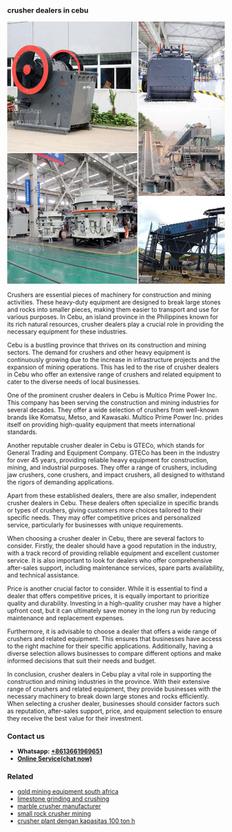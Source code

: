 <h3>crusher dealers in cebu</h3><img src='1708332702.jpg' alt=''><p>Crushers are essential pieces of machinery for construction and mining activities. These heavy-duty equipment are designed to break large stones and rocks into smaller pieces, making them easier to transport and use for various purposes. In Cebu, an island province in the Philippines known for its rich natural resources, crusher dealers play a crucial role in providing the necessary equipment for these industries.</p><p>Cebu is a bustling province that thrives on its construction and mining sectors. The demand for crushers and other heavy equipment is continuously growing due to the increase in infrastructure projects and the expansion of mining operations. This has led to the rise of crusher dealers in Cebu who offer an extensive range of crushers and related equipment to cater to the diverse needs of local businesses.</p><p>One of the prominent crusher dealers in Cebu is Multico Prime Power Inc. This company has been serving the construction and mining industries for several decades. They offer a wide selection of crushers from well-known brands like Komatsu, Metso, and Kawasaki. Multico Prime Power Inc. prides itself on providing high-quality equipment that meets international standards.</p><p>Another reputable crusher dealer in Cebu is GTECo, which stands for General Trading and Equipment Company. GTECo has been in the industry for over 45 years, providing reliable heavy equipment for construction, mining, and industrial purposes. They offer a range of crushers, including jaw crushers, cone crushers, and impact crushers, all designed to withstand the rigors of demanding applications.</p><p>Apart from these established dealers, there are also smaller, independent crusher dealers in Cebu. These dealers often specialize in specific brands or types of crushers, giving customers more choices tailored to their specific needs. They may offer competitive prices and personalized service, particularly for businesses with unique requirements.</p><p>When choosing a crusher dealer in Cebu, there are several factors to consider. Firstly, the dealer should have a good reputation in the industry, with a track record of providing reliable equipment and excellent customer service. It is also important to look for dealers who offer comprehensive after-sales support, including maintenance services, spare parts availability, and technical assistance.</p><p>Price is another crucial factor to consider. While it is essential to find a dealer that offers competitive prices, it is equally important to prioritize quality and durability. Investing in a high-quality crusher may have a higher upfront cost, but it can ultimately save money in the long run by reducing maintenance and replacement expenses.</p><p>Furthermore, it is advisable to choose a dealer that offers a wide range of crushers and related equipment. This ensures that businesses have access to the right machine for their specific applications. Additionally, having a diverse selection allows businesses to compare different options and make informed decisions that suit their needs and budget.</p><p>In conclusion, crusher dealers in Cebu play a vital role in supporting the construction and mining industries in the province. With their extensive range of crushers and related equipment, they provide businesses with the necessary machinery to break down large stones and rocks efficiently. When selecting a crusher dealer, businesses should consider factors such as reputation, after-sales support, price, and equipment selection to ensure they receive the best value for their investment.</p><h3>Contact us</h3><ul><li><strong>Whatsapp:&nbsp;<a href="https://wa.me/8613661969651">+8613661969651</a></strong></li><li><a href="https://swt.shibang-china.com/?git&amp;zhl&amp;crusher dealers in cebu"><strong>Online Service(chat now)</strong></a></li></ul><h3>Related</h3><ul><li><a href='gold mining equipment south africa.md'>gold mining equipment south africa</a></li><li><a href='limestone grinding and crushing.md'>limestone grinding and crushing</a></li><li><a href='marble crusher manufacturer.md'>marble crusher manufacturer</a></li><li><a href='small rock crusher mining.md'>small rock crusher mining</a></li><li><a href='crusher plant dengan kapasitas 100 ton h.md'>crusher plant dengan kapasitas 100 ton h</a></li></ul>